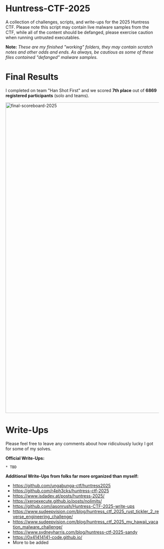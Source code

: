 # Huntress-CTF-2025
A collection of challenges, scripts, and write-ups for the 2025 Huntress CTF. Please note this script may contain live malware samples from the CTF, while all of the content should be defanged, please exercise caution when running untrusted executables.

**Note:** _These are my finished "working" folders, they may contain scratch notes and other odds and ends. As always, be cautious as some of these files contained "defanged" malware samples._

# Final Results
I completed on team "Han Shot First" and we scored **7th place** out of **6869 registered participants** (solo and teams).

<img width="1920" height="1021" alt="final-scoreboard-2025" src="https://github.com/user-attachments/assets/c663dd6d-3c7b-47de-bbdc-9b9cefdad2be" />

# Write-Ups
Please feel free to leave any comments about how ridiculously lucky I got for some of my solves.

**Official Write-Ups:**

    * TBD

**Additional Write-Ups from folks far more organized than myself:**

* https://github.com/ungabunga-ctf/huntress2025
* https://github.com/r4ph3cks/huntress-ctf-2025
* https://www.isdadev.at/posts/huntress-2025/
* https://xeroexecute.github.io/posts/nolimits/
* https://github.com/jasonrush/Huntress-CTF-2025-write-ups
* https://www.sudeepvision.com/blog/huntress_ctf_2025_rust_tickler_2_reverse_engineering_challenge/
* https://www.sudeepvision.com/blog/huntress_ctf_2025_my_hawaii_vacation_malware_challenge/
* https://www.sydneyharris.com/blog/huntress-ctf-2025-sandy
* https://0x41414141-code.github.io/
* More to be added
